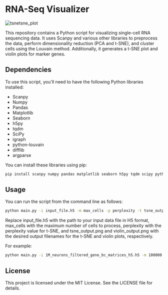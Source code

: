 # RNA-Seq Visualizer


![tsnetsne_plot](https://user-images.githubusercontent.com/67125850/236492761-08a3e049-2d6a-4763-9044-b7ce3de5ee7e.png)

This repository contains a Python script for visualizing single-cell RNA sequencing data. It uses Scanpy and various other libraries to preprocess the data, perform dimensionality reduction (PCA and t-SNE), and cluster cells using the Louvain method. Additionally, it generates a t-SNE plot and violin plots for marker genes.

## Dependencies

To use this script, you'll need to have the following Python libraries installed:

- Scanpy
- Numpy
- Pandas
- Matplotlib
- Seaborn
- h5py
- tqdm
- SciPy
- igraph
- python-louvain
- difflib
- argparse

You can install these libraries using pip:

```bash
pip install scanpy numpy pandas matplotlib seaborn h5py tqdm scipy python-igraph louvain difflib argparse
```

## Usage
You can run the script from the command line as follows:

```bash
python main.py -i input_file.h5 -m max_cells -p perplexity -t tsne_output.png -v violin_output.png
```

Replace input_file.h5 with the path to your input data file in H5 format, max_cells with the maximum number of cells to process, perplexity with the perplexity value for t-SNE, and tsne_output.png and violin_output.png with the desired output filenames for the t-SNE and violin plots, respectively.

For example:

```bash
python main.py -i 1M_neurons_filtered_gene_bc_matrices_h5.h5 -m 100000 -p 5 -t tsne_plot.png -v violin_plot.png
```

## License  
This project is licensed under the MIT License. See the LICENSE file for details.
